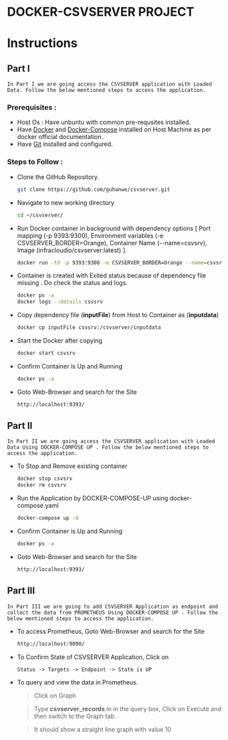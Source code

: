 # DOCKER-CSVSERVER PROJECT

# Instructions
## Part I
    
    In Part I we are going access the CSVSERVER application with Loaded Data. Follow the below mentioned steps to access the application. 

### Prerequisites :
- Host Os : Have unbuntu with common pre-requsites installed.
- Have [Docker](https://docs.docker.com/engine/install/ubuntu/) and [Docker-Compose](https://docs.docker.com/compose/install/) installed on Host Machine as per docker official documentation.
- Have [Git](https://git-scm.com/download/linux) installed and configured.

### Steps to Follow :
- Clone the GitHub Repository.
    ```bash
    git clone https://github.com/guhanwe/csvserver.git
    ```
- Navigate to new working directory
    ```bash
    cd ~/csvserver/
    ```
- Run Docker container in background with dependency options [ Port mapping (-p 9393:9300), Environment variables (-e CSVSERVER_BORDER=Orange), Container Name (--name=csvsrv), Image (infracloudio/csvserver:latest) ]. 
    ```bash
    docker run -td -p 9393:9300 -e CSVSERVER_BORDER=Orange --name=csvsrv infracloudio/csvserver:latest
    ```
- Container is created  with Exited status because of dependency file missing . Do check the status and logs.
    ```bash
    docker ps -a
    docker logs --details csvsrv
    ```
- Copy dependency file (**inputFile**) from Host to Container as (**inputdata**)
    ```bash
    docker cp inputFile csvsrv:/csvserver/inputdata
    ```
- Start the Docker after copying
    ```bash
    docker start csvsrv
    ```
- Confirm Container is Up and Running
    ```bash
    docker ps -a
    ```
- Goto Web-Browser and search for the Site
    ```html
    http://localhost:9393/
    ```
## Part II
    
    In Part II we are going access the CSVSERVER application with Loaded Data Using DOCKER-COMPOSE UP . Follow the below mentioned steps to access the application.

- To Stop and Remove existing container
    ```bash
    docker stop csvsrv
    docker rm csvsrv
    ```
- Run the Application by DOCKER-COMPOSE-UP using docker-compose.yaml
    ```bash
    docker-compose up -d
    ```
- Confirm Container is Up and Running
    ```bash
    docker ps -a
    ```
- Goto Web-Browser and search for the Site
    ```html
    http://localhost:9393/
    ```
## Part III
    
    In Part III we are going to add CSVSERVER Application as endpoint and collect the data from PROMETHEUS Using DOCKER-COMPOSE UP . Follow the below mentioned steps to access the application.

- To access Prometheus, Goto Web-Browser and search for the Site
    ```html
    http://localhost:9090/
    ```
- To Confirm State of CSVSERVER Application, Click on
    ```html
    Status -> Targets -> Endpoint -> State is UP
    ```

- To query and view the data in Prometheus.
    >  Click on Graph

    >  Type **csvserver_records** in in the query box, Click on Execute and then switch to the Graph tab.

    > It should show a straight line graph with value 10
